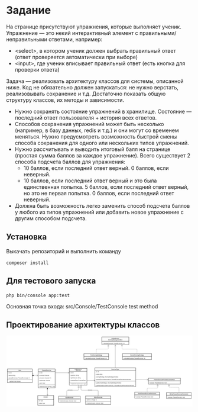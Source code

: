 # Задание

На странице присутствуют упражнения, которые выполняет ученик. Упражнение — это некий интерактивный элемент с правильными/неправильными ответами, например:

* <select\>, в котором ученик должен выбрать правильный ответ (ответ проверяется автоматически при выборе) <br/>
* <input\>, где ученик вписывает правильный ответ (есть кнопка для проверки ответа)

Задача — реализовать архитектуру классов для системы, описанной ниже. Код не обязательно должен запускаться: не нужно верстать, реализовывать сохранение и т.д. Достаточно показать общую структуру классов, их методы и зависимости.<br/>

* Нужно сохранять состояние упражнений в хранилище. Состояние — последний ответ пользователя + история всех ответов.
* Способов сохранения упражнений может быть несколько (например, в базу данных, redis и т.д.) и они могут со временем меняться. Нужно предусмотреть возможность быстрой смены способа сохранения для одного или нескольких типов упражнений.
* Нужно рассчитывать и выводить итоговый балл на странице (простая сумма баллов за каждое упражнение). Всего существует 2 способа подсчета баллов для упражнения:<br/>
    * 10 баллов, если последний ответ верный. 0 баллов, если неверный.
    * 10 баллов, если последний ответ верный и это была единственная попытка. 5 баллов, если последний ответ верный, но это не первая попытка. 0 баллов, если последний ответ неверный.
* Должна быть возможность легко заменить способ подсчета баллов у любого из типов упражнений или добавить новое упражнение с другим способом подсчета.

## Установка

Выкачать репозиторий и выполнить команду

```console
composer install
```

## Для тестового запуска

```console
php bin/console app:test
```

Основная точка входа: src/Console/TestConsole test method

## Проектирование архитектуры классов

![Диаграмма классов](diagram.jpg)